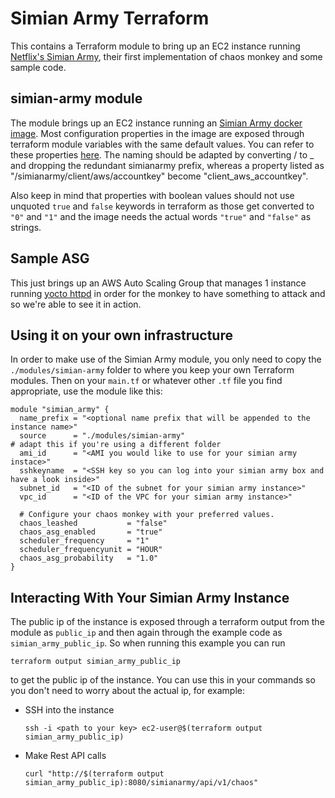 # Simian Army Terraform

This contains a Terraform module to bring up an EC2 instance running [Netflix's Simian Army](https://github.com/Netflix/SimianArmy),
their first implementation of chaos monkey and some sample code.

## simian-army module

The module brings up an EC2 instance running an [Simian Army docker image](https://hub.docker.com/r/ehime/monkeymagic/). Most configuration
properties in the image are exposed through terraform module variables with the same default values. You can refer to these properties
[here](https://github.com/ehime/docker-monkeymagic/blob/master/docs/configuration.md).
The naming should be adapted by converting / to _ and dropping the redundant simianarmy prefix, whereas a property listed as
"/simianarmy/client/aws/accountkey" become "client_aws_accountkey".

Also keep in mind that properties with boolean values should not use unquoted `true` and `false` keywords in terraform
as those get converted to `"0"` and `"1"` and the image needs the actual words `"true"` and `"false"` as strings.

## Sample ASG

This just brings up an AWS Auto Scaling Group that manages 1 instance running [yocto httpd](https://github.com/felixb/yocto-httpd) in order
for the monkey to have something to attack and so we're able to see it in action.


## Using it on your own infrastructure

In order to make use of the Simian Army module, you only need to copy the `./modules/simian-army` folder to where you keep your own Terraform modules.
Then on your `main.tf` or whatever other `.tf` file you find appropriate, use the module like this:
```hcl
module "simian_army" {
  name_prefix = "<optional name prefix that will be appended to the instance name>"
  source      = "./modules/simian-army"                                                     # adapt this if you're using a different folder
  ami_id      = "<AMI you would like to use for your simian army instace>"
  sshkeyname  = "<SSH key so you can log into your simian army box and have a look inside>"
  subnet_id   = "<ID of the subnet for your simian army instance>"
  vpc_id      = "<ID of the VPC for your simian army instance>"

  # Configure your chaos monkey with your preferred values.
  chaos_leashed           = "false"
  chaos_asg_enabled       = "true"
  scheduler_frequency     = "1"
  scheduler_frequencyunit = "HOUR"
  chaos_asg_probability   = "1.0"
}
```

## Interacting With Your Simian Army Instance

The public ip of the instance is exposed through a terraform output from the module as `public_ip` and then again through the example code as `simian_army_public_ip`.
So when running this example you can run
```
terraform output simian_army_public_ip
```
to get the public ip of the instance. You can use this in your commands so you don't need to worry about the actual ip, for example:
* SSH into the instance
    ```
    ssh -i <path to your key> ec2-user@$(terraform output simian_army_public_ip)
    ```
* Make Rest API calls
    ```
    curl "http://$(terraform output simian_army_public_ip):8080/simianarmy/api/v1/chaos"
    ```
